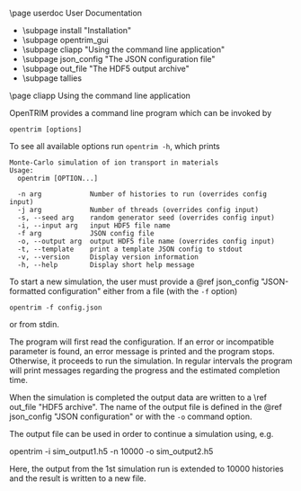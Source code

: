 \page userdoc User Documentation

- \subpage install "Installation"
- \subpage opentrim_gui 
- \subpage cliapp "Using the command line application"
- \subpage json_config "The JSON configuration file"
- \subpage out_file "The HDF5 output archive"
- \subpage tallies

\page cliapp Using the command line application 

OpenTRIM provides a command line program which can be invoked by 

    opentrim [options] 

To see all available options run `opentrim -h`, which prints

```
Monte-Carlo simulation of ion transport in materials
Usage:
  opentrim [OPTION...]

  -n arg            Number of histories to run (overrides config input)
  -j arg            Number of threads (overrides config input)
  -s, --seed arg    random generator seed (overrides config input)
  -i, --input arg   input HDF5 file name
  -f arg            JSON config file
  -o, --output arg  output HDF5 file name (overrides config input)
  -t, --template    print a template JSON config to stdout
  -v, --version     Display version information
  -h, --help        Display short help message

```

To start a new simulation, the user must provide a 
@ref json_config "JSON-formatted configuration" either
from a file (with the `-f` option) 

    opentrim -f config.json

or from stdin. 

The program will first read the configuration. If an error or incompatible
parameter is found, an error message is printed and the program stops. 
Otherwise, it proceeds to run the simulation. In regular intervals the program
will print messages regarding the progress and the estimated completion time.

When the simulation is completed the output data are written to a 
\ref out_file "HDF5 archive". The name of the output file is defined in the
@ref json_config "JSON configuration" or with the `-o` command option.

The output file can be used in order to continue a simulation using, e.g.

   opentrim -i sim_output1.h5 -n 10000 -o sim_output2.h5

Here, the output from the 1st simulation run is extended to 10000 histories 
and the result is written to a new file.





